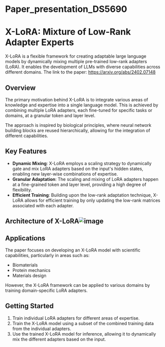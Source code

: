 # Paper_presentation_DS5690


# X-LoRA: Mixture of Low-Rank Adapter Experts

X-LoRA is a flexible framework for creating adaptable large language models by dynamically mixing multiple pre-trained low-rank adapters (LoRA). It enables the development of LLMs with diverse capabilities across different domains. 
The link to the paper: https://arxiv.org/abs/2402.07148

## Overview

The primary motivation behind X-LoRA is to integrate various areas of knowledge and expertise into a single language model. This is achieved by combining multiple LoRA adapters, each fine-tuned for specific tasks or domains, at a granular token and layer level.

The approach is inspired by biological principles, where neural network building blocks are reused hierarchically, allowing for the integration of different capabilities.

## Key Features

- **Dynamic Mixing**: X-LoRA employs a scaling strategy to dynamically gate and mix LoRA adapters based on the input's hidden states, enabling new layer-wise combinations of expertise.
- **Granular Adaptation**: The scaling and mixing of LoRA adapters happen at a fine-grained token and layer level, providing a high degree of flexibility.
- **Efficient Training**: Building upon the low-rank adaptation technique, X-LoRA allows for efficient training by only updating the low-rank matrices associated with each adapter.

## Architecture of X-LoRA![image](https://github.com/JiayueLiuBMI/Paper_presentation_DS5690/assets/35744343/40da3701-9401-4239-95c9-59f1cf22d86b)


## Applications

The paper focuses on developing an X-LoRA model with scientific capabilities, particularly in areas such as:

- Biomaterials
- Protein mechanics
- Materials design

However, the X-LoRA framework can be applied to various domains by training domain-specific LoRA adapters.

## Getting Started

1. Train individual LoRA adapters for different areas of expertise.
2. Train the X-LoRA model using a subset of the combined training data from the individual adapters.
3. Use the trained X-LoRA model for inference, allowing it to dynamically mix the different adapters based on the input.
